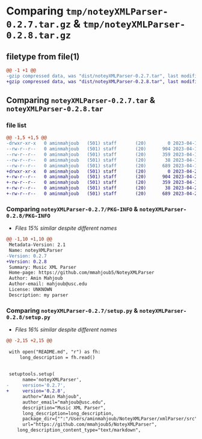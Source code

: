 # Comparing `tmp/noteyXMLParser-0.2.7.tar.gz` & `tmp/noteyXMLParser-0.2.8.tar.gz`

## filetype from file(1)

```diff
@@ -1 +1 @@
-gzip compressed data, was "dist/noteyXMLParser-0.2.7.tar", last modified: Wed Apr 12 21:51:36 2023, max compression
+gzip compressed data, was "dist/noteyXMLParser-0.2.8.tar", last modified: Sat Apr 29 22:38:39 2023, max compression
```

## Comparing `noteyXMLParser-0.2.7.tar` & `noteyXMLParser-0.2.8.tar`

### file list

```diff
@@ -1,5 +1,5 @@
-drwxr-xr-x   0 aminmahjoub   (501) staff       (20)        0 2023-04-12 21:51:36.627603 noteyXMLParser-0.2.7/
--rw-r--r--   0 aminmahjoub   (501) staff       (20)      904 2023-04-12 21:51:36.627336 noteyXMLParser-0.2.7/PKG-INFO
--rw-r--r--   0 aminmahjoub   (501) staff       (20)      359 2023-04-11 06:22:11.000000 noteyXMLParser-0.2.7/README.md
--rw-r--r--   0 aminmahjoub   (501) staff       (20)       38 2023-04-12 21:51:36.627743 noteyXMLParser-0.2.7/setup.cfg
--rw-r--r--   0 aminmahjoub   (501) staff       (20)      689 2023-04-12 21:51:14.000000 noteyXMLParser-0.2.7/setup.py
+drwxr-xr-x   0 aminmahjoub   (501) staff       (20)        0 2023-04-29 22:38:39.397964 noteyXMLParser-0.2.8/
+-rw-r--r--   0 aminmahjoub   (501) staff       (20)      904 2023-04-29 22:38:39.397456 noteyXMLParser-0.2.8/PKG-INFO
+-rw-r--r--   0 aminmahjoub   (501) staff       (20)      359 2023-04-11 06:22:11.000000 noteyXMLParser-0.2.8/README.md
+-rw-r--r--   0 aminmahjoub   (501) staff       (20)       38 2023-04-29 22:38:39.398169 noteyXMLParser-0.2.8/setup.cfg
+-rw-r--r--   0 aminmahjoub   (501) staff       (20)      689 2023-04-29 22:38:32.000000 noteyXMLParser-0.2.8/setup.py
```

### Comparing `noteyXMLParser-0.2.7/PKG-INFO` & `noteyXMLParser-0.2.8/PKG-INFO`

 * *Files 15% similar despite different names*

```diff
@@ -1,10 +1,10 @@
 Metadata-Version: 2.1
 Name: noteyXMLParser
-Version: 0.2.7
+Version: 0.2.8
 Summary: Music XML Parser
 Home-page: https://github.com/mmahjoub5/NoteyXMLParser
 Author: Amin Mahjoub
 Author-email: mahjoub@usc.edu
 License: UNKNOWN
 Description: my parser
```

### Comparing `noteyXMLParser-0.2.7/setup.py` & `noteyXMLParser-0.2.8/setup.py`

 * *Files 16% similar despite different names*

```diff
@@ -2,15 +2,15 @@
 
 with open("README.md", "r") as fh:
     long_description = fh.read()
 
 
 setuptools.setup(
      name='noteyXMLParser',  
-     version='0.2.7',
+     version='0.2.8',
      author="Amin Mahjoub",
      author_email="mahjoub@usc.edu",
      description="Music XML Parser",
      long_description=long_description,
      package_dir={"":"/Users/aminmahjoub/NoteyXMLParser/xmlParser/src"},
      url="https://github.com/mmahjoub5/NoteyXMLParser",
    long_description_content_type="text/markdown",
```

